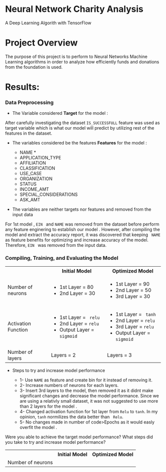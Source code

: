 # Neural Network Charity Analysis

A Deep Learning Algorith with TensorFlow

# Project Overview

The purpose of this project is to perform to Neural Networks Machine Learning algorithms in order to analyze how efficiently funds and donations from the foundation is used.

# Results:

### Data Preprocessing


* The Variable considered <strong> Target</strong> for the model :

After carefully investigating the dataset <code>IS_SUCCESSFULL</code> feature was used as target variable which is what our model will predict by utilizing rest of the features in the dataset. 

* The variables considered be the features <strong> Features</strong> for the model :
  * NAME *
  * APPLICATION_TYPE	
  * AFFILIATION	
  * CLASSIFICATION
  * USE_CASE
  * ORGANIZATION	
  * STATUS	
  * INCOME_AMT
  * SPECIAL_CONSIDERATIONS
  * ASK_AMT	

* The variables are neither targets nor features and removed from the input data

For 1st model , <code>EIN </code> and <code>NAME</code> was removed from the dataset before perform any feature enginering to establish our model .
However, after compiling the model and extract the accuracy report, it was discovered that keeping <code> NAME</code> as feature benefits for optimizing and increase accuracy of the model. 
Therefore, <code>EIN </code> was removed from the input data. 

### Compiling, Training, and Evaluating the Model

<table>
  <tr>
    <th> </th>
    <th> Initial Model  </th>
    <th>Optimized Model </th>
  </tr>
  <tr>
    <td> Number of neurons</td>
    <td> <ul>
        <li>1st Layer = 80</li>
      <li>2nd Layer = 30</li>
         </ul>
   </td>
    <td><ul>
        <li>1st Layer = 90</li>
      <li>2nd Layer = 50</li>
      <li>3rd Layer = 30</li>
       </ul></td>
  </tr>

  <tr>
   <td>Activation Function</td> 
    <td> <ul>
      <li>1st Layer = <code> relu</code></li>
      <li>2nd Layer = <code>relu</code></li>
      <li>Output Layer = <code>sigmoid</code></li>
         </ul>
    <td><ul>
      <li>1st Layer = <code> tanh</code></li>
      <li>2nd Layer = <code>relu</code></li>
       <li>3rd Layer = <code>relu</code></li>
      <li>Output Layer = <code>sigmoid</code></li>
         </ul></td> 
  </tr>
   <tr>
   <td> Number of layers</td> 
    <td>Layers = 2</td> 
    <td>Layers = 3</td> 
  </tr>
</table>

* Steps to try and increase model performance

  * 1- Use <code>NAME</code> as feature and create bin for it instead of removing it.
  * 2- Increase numbers of neurons for each layers. 
  * 3- Insert 3rd layers to the model, then removed it as it didnt make significant changes and decrease the model performance. Since we are using a relativly small dataset, it was not suggested to use more than 2 layers for the model .
  * 4- Changed activation function for 1st layer from <code>Relu</code> to <code>tanh</code>. In my opinion, <code>tanh</code>  normilizes the data better than <code> Relu</code>.
  * 5- No changes made in number of code>Epochs</code> as it would easly overfit the model .


<table>
  <tr>
    <th> </th>
    <th> Initial Model  </th>
    <th>Optimized Model </th>
  </tr>
  <tr>
    <td> Number of neurons</td>
    <td></td>
    <td></td>
    
  </tr>


Were you able to achieve the target model performance?
What steps did you take to try and increase model performance?
